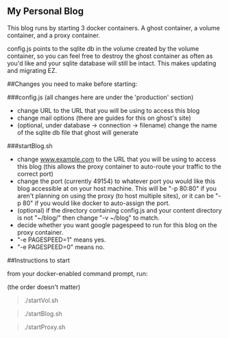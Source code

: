 My Personal Blog
-----
This blog runs by starting 3 docker containers.  A ghost container, a volume container, and a proxy container.

config.js points to the sqlite db in the volume created by the volume container, so you can feel free to destroy the ghost container as often as you'd like and your sqlite database will still be intact. This makes updating and migrating EZ.

##Changes you need to make before starting:

###config.js
(all changes here are under the 'production' section)
- change URL to the URL that you will be using to access this blog
- change mail options (there are guides for this on ghost's site)
- (optional, under database -> connection -> filename) change the name of the sqlite db file that ghost will generate
 
###startBlog.sh
- change www.example.com to the URL that you will be using to access this blog (this allows the proxy container to auto-route your traffic to the correct port)
- change the port (currently 49154) to whatever port you would like this blog accessible at on your host machine.  This will be "-p 80:80" if you aren't planning on using the proxy (to host multiple sites), or it can be "-p 80" if you would like docker to auto-assign the port.
- (optional) if the directory containing config.js and your content directory is not "~/blog/" then change "-v ~/blog" to match.
- decide whether you want google pagespeed to run for this blog on the proxy container.
- "-e PAGESPEED=1" means yes.
- "-e PAGESPEED=0" means no.


##Instructions to start

from your docker-enabled command prompt, run:

(the order doesn't matter)
>./startVol.sh

>./startBlog.sh

>./startProxy.sh



